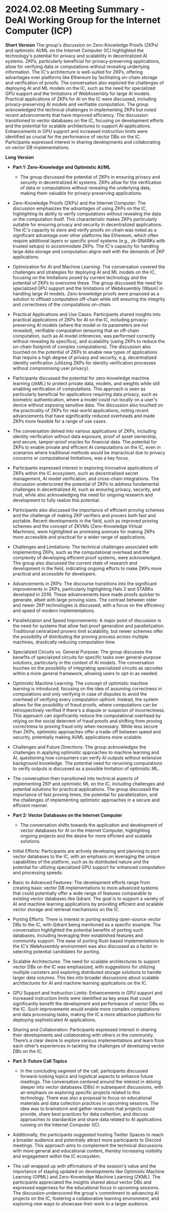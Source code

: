 # 2024.02.08 Meeting Summary - DeAI Working Group for the Internet Computer (ICP)

**Short Version**
The group's discussion on Zero-Knowledge Proofs (ZKPs) and optimistic AI/ML on the Internet Computer (IC) highlighted the technology's potential for privacy and scalability in decentralized AI systems. ZKPs, particularly beneficial for privacy-preserving applications, allow for verifying data or computations without revealing underlying information. The IC's architecture is well-suited for ZKPs, offering advantages over platforms like Ethereum by facilitating on-chain storage and verification of proofs. The conversation also explored the challenges of deploying AI and ML models on the IC, such as the need for specialized GPU support and the limitations of WebAssembly for large AI models. Practical applications of ZKPs for AI on the IC were discussed, including privacy-preserving AI models and verifiable computation. The group acknowledged the technical challenges in implementing ZKPs but noted recent advancements that have improved efficiency. The discussion transitioned to vector databases on the IC, focusing on development efforts and the potential for scalable architectures to support AI applications. Enhancements in GPU support and increased instruction limits were identified as crucial for the performance of vector DBs on the IC. Participants expressed interest in sharing developments and collaborating on vector DB implementations.

**Long Version**
- **Part 1: Zero-Knowledge and Optimistic AI/ML**
  - The group discussed the potential of ZKPs in ensuring privacy and security in decentralized AI systems. ZKPs allow for the verification of data or computations without revealing the underlying data, making them valuable for privacy-preserving applications.
- Zero-Knowledge Proofs (ZKPs) and the Internet Computer: The discussion emphasizes the advantages of using ZKPs on the IC, highlighting its ability to verify computations without revealing the data or the computation itself. This characteristic makes ZKPs particularly suitable for ensuring privacy and security in decentralized applications. The IC's capacity to store and verify proofs on-chain was noted as a significant advantage over other platforms like Ethereum, which often require additional layers or specific proof systems (e.g., zk-SNARKs with trusted setups) to accommodate ZKPs. The IC's capacity for handling large data storage and computation aligns well with the demands of ZKP applications.
- Optimization for AI and Machine Learning: The conversation covered the challenges and strategies for deploying AI and ML models on the IC, focusing on the limitations posed by current technology and the potential of ZKPs to overcome these. The group discussed the need for specialized GPU support and the limitations of WebAssembly (Wasm) in handling large AI models. Zero-knowledge proofs were proposed as a solution to offload computation off-chain while still ensuring the integrity and correctness of the computations on-chain.
- Practical Applications and Use Cases: Participants shared insights into practical applications of ZKPs for AI on the IC, including privacy-preserving AI models (where the model or its parameters are not revealed), verifiable computation (ensuring that an off-chain computation, such as AI model inferences, was performed correctly without revealing its specifics), and scalability (using ZKPs to reduce the on-chain footprint of complex computations). The discussion also touched on the potential of ZKPs to enable new types of applications that require a high degree of privacy and security, e.g. decentralized identity verification (utilizing ZKPs for identity verification processes without compromising user privacy).
- Participants discussed the potential for zero-knowledge machine learning (zkML) to protect private data, models, and weights while still enabling verification of computations. This approach is seen as particularly beneficial for applications requiring data privacy, such as biometric authentication, where a model could run locally on a user's device without exposing sensitive data. The discussion also touched on the practicality of ZKPs for real-world applications, noting recent advancements that have significantly reduced overheads and made ZKPs more feasible for a range of use cases.
- The conversation delved into various applications of ZKPs, including identity verification without data exposure, proof of asset ownership, and secure, tamper-proof oracles for financial data. The potential for ZKPs to enable private and efficient AI computations on the IC, even in scenarios where traditional methods would be impractical due to privacy concerns or computational limitations, was a key focus.
- Participants expressed interest in exploring innovative applications of ZKPs within the IC ecosystem, such as decentralized secret management, AI model verification, and cross-chain integrations. The discussion underscored the potential of ZKPs to address fundamental challenges in decentralized AI, such as ensuring privacy, security, and trust, while also acknowledging the need for ongoing research and development to fully realize this potential.
- Participants also discussed the importance of efficient proving schemes and the challenge of making ZKP verifiers and provers both fast and portable. Recent developments in the field, such as improved proving schemes and the concept of ZKVMs (Zero-Knowledge Virtual Machines), were highlighted as promising avenues for making ZKPs more accessible and practical for a wider range of applications.
- Challenges and Limitations: The technical challenges associated with implementing ZKPs, such as the computational overhead and the complexity of developing efficient proof systems, were acknowledged. The group also discussed the current state of research and development in the field, indicating ongoing efforts to make ZKPs more practical and accessible for developers.
- Advancements in ZKPs: The discourse transitions into the significant improvements in ZKPs, particularly highlighting Halo 2 and STARKs developed in 2019. These advancements have made proofs quicker to generate, albeit with large proving sizes. The contrast between older and newer ZKP technologies is discussed, with a focus on the efficiency and speed of modern implementations.
- Parallelization and Speed Improvements: A major point of discussion is the need for systems that allow fast proof generation and parallelization. Traditional centralized provers limit scalability, but newer schemes offer the possibility of distributing the proving process across multiple machines, drastically reducing computation time.
- Specialized Circuits vs. General Purpose: The group discusses the benefits of specialized circuits for specific tasks over general-purpose solutions, particularly in the context of AI models. The conversation touches on the possibility of integrating specialized circuits as opcodes within a more general framework, allowing users to opt-in as needed.
- Optimistic Machine Learning: The concept of optimistic machine learning is introduced, focusing on the idea of assuming correctness in computations and only verifying in case of disputes to avoid the overhead of verifying every computation upfront. Instead, the system allows for the possibility of fraud proofs, where computations can be retrospectively verified if there's a dispute or suspicion of incorrectness. This approach can significantly reduce the computational overhead by relying on the social deterrent of fraud proofs and shifting from proving correctness to proving fraud only when necessary. While less secure than ZKPs, optimistic approaches offer a trade-off between speed and security, potentially making AI/ML applications more scalable.
- Challenges and Future Directions: The group acknowledges the challenges in applying optimistic approaches to machine learning and AI, questioning how consumers can verify AI outputs without extensive background knowledge. The potential need for rerunning computations to verify outputs is discussed as a possible limitation of optimistic ML.
- The conversation then transitioned into technical aspects of implementing ZKP and optimistic ML on the IC, including challenges and potential solutions for practical applications. The group discussed the importance of fast proving times, the potential for parallelization, and the challenges of implementing optimistic approaches in a secure and efficient manner.

- **Part 2: Vector Databases on the Internet Computer**
  - The conversation shifts towards the application and development of vector databases for AI on the Internet Computer, highlighting ongoing projects and the desire for more efficient and scalable solutions.
- Initial Efforts: Participants are actively developing and planning to port vector databases to the IC, with an emphasis on leveraging the unique capabilities of the platform, such as its distributed nature and the potential for utilizing specialized GPU support for enhanced computation and processing speeds.
- Basic to Advanced Features: The development efforts range from creating basic vector DB implementations to more advanced systems that could potentially offer a wide range of features comparable to existing vector databases like Qdrant. The goal is to support a variety of AI and machine learning applications by providing efficient and scalable vector storage and retrieval mechanisms on the IC.
- Porting Efforts: There is interest in porting existing open-source vector DBs to the IC, with Qdrant being mentioned as a specific example. The conversation highlighted the potential benefits of porting such databases, including leveraging their established features and community support. The ease of porting Rust-based implementations to the IC’s WebAssembly environment was also discussed as a factor in selecting potential candidates for porting.
- Scalable Architectures: The need for scalable architectures to support vector DBs on the IC was emphasized, with suggestions for utilizing multiple canisters and exploring distributed storage solutions to handle larger data volumes. This ties into broader discussions about scalable architectures for AI and machine learning applications on the IC.
- GPU Support and Instruction Limits: Enhancements in GPU support and increased instruction limits were identified as key areas that could significantly benefit the development and performance of vector DBs on the IC. Such improvements would enable more complex computations and data processing tasks, making the IC a more attractive platform for deploying sophisticated AI applications.
- Sharing and Collaboration: Participants expressed interest in sharing their developments and collaborating with others in the community. There’s a clear desire to explore various implementations and learn from each other’s experiences in tackling the challenges of developing vector DBs on the IC.

- **Part 3: Future Call Topics**
  - In the concluding segment of the call, participants discussed forward-looking topics and logistical aspects to enhance future meetings. The conversation centered around the interest in delving deeper into vector databases (DBs) in subsequent discussions, with an emphasis on exploring specific projects related to this technology. There was also a proposal to focus on educational materials and data collection practices in upcoming sessions. The idea was to brainstorm and gather resources that projects could provide, share best practices for data collection, and discuss approaches to standardize and share data related to AI applications running on the Internet Computer (IC).
- Additionally, the participants suggested hosting Twitter Spaces to reach a broader audience and potentially attract more participants to Discord meetings. This approach aims to complement the technical discussions with more general and educational content, thereby increasing visibility and engagement within the IC ecosystem.
- The call wrapped up with affirmations of the session's value and the importance of staying updated on developments like Optimistic Machine Learning (OPML) and Zero-Knowledge Machine Learning (ZKML). The participants appreciated the insights shared about vector DBs and expressed eagerness for the educational focus in upcoming sessions. The discussion underscored the group's commitment to advancing AI projects on the IC, fostering a collaborative learning environment, and exploring new ways to showcase their work to a larger audience.
